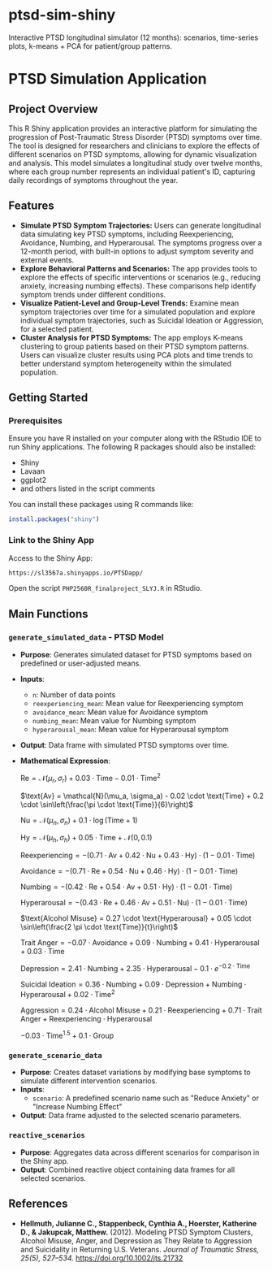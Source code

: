# ptsd-sim-shiny
Interactive PTSD longitudinal simulator (12 months): scenarios, time-series plots, k-means + PCA for patient/group patterns.

# PTSD Simulation Application

## Project Overview
This R Shiny application provides an interactive platform for simulating the progression of Post-Traumatic Stress Disorder (PTSD) symptoms over time. The tool is designed for researchers and clinicians to explore the effects of different scenarios on PTSD symptoms, allowing for dynamic visualization and analysis. This model simulates a longitudinal study over twelve months, where each group number represents an individual patient's ID, capturing daily recordings of symptoms throughout the year.

## Features
- **Simulate PTSD Symptom Trajectories:** Users can generate longitudinal data simulating key PTSD symptoms, including Reexperiencing, Avoidance, Numbing, and Hyperarousal. The symptoms progress over a 12-month period, with built-in options to adjust symptom severity and external events.
- **Explore Behavioral Patterns and Scenarios:** The app provides tools to explore the effects of specific interventions or scenarios (e.g., reducing anxiety, increasing numbing effects). These comparisons help identify symptom trends under different conditions.
- **Visualize Patient-Level and Group-Level Trends:** Examine mean symptom trajectories over time for a simulated population and explore individual symptom trajectories, such as Suicidal Ideation or Aggression, for a selected patient.
- **Cluster Analysis for PTSD Symptoms:** The app employs K-means clustering to group patients based on their PTSD symptom patterns. Users can visualize cluster results using PCA plots and time trends to better understand symptom heterogeneity within the simulated population.

## Getting Started

### Prerequisites
Ensure you have R installed on your computer along with the RStudio IDE to run Shiny applications. The following R packages should also be installed:
- Shiny
- Lavaan
- ggplot2
- and others listed in the script comments

You can install these packages using R commands like:
```R
install.packages("shiny")
```

### Link to the Shiny App
Access to the Shiny App:

```sh
https://sl3567a.shinyapps.io/PTSDapp/
```

Open the script `PHP2560R_finalproject_SLYJ.R` in RStudio.

## Main Functions

### `generate_simulated_data` - PTSD Model
- **Purpose**: Generates simulated dataset for PTSD symptoms based on predefined or user-adjusted means.
- **Inputs**:
  - `n`: Number of data points
  - `reexperiencing_mean`: Mean value for Reexperiencing symptom
  - `avoidance_mean`: Mean value for Avoidance symptom
  - `numbing_mean`: Mean value for Numbing symptom
  - `hyperarousal_mean`: Mean value for Hyperarousal symptom
- **Output**: Data frame with simulated PTSD symptoms over time.
- **Mathematical Expression**:
  
  $\text{Re} = \mathcal{N}(\mu_r, \sigma_r) + 0.03 \cdot \text{Time} - 0.01 \cdot \text{Time}^2$
  
  $\text{Av} = \mathcal{N}(\mu_a, \sigma_a) - 0.02 \cdot \text{Time} + 0.2 \cdot \sin\left(\frac{\pi \cdot \text{Time}}{6}\right)$
  
  $\text{Nu} = \mathcal{N}(\mu_n, \sigma_n) + 0.1 \cdot \log(\text{Time} + 1)$
  
  $\text{Hy} = \mathcal{N}(\mu_h, \sigma_h) + 0.05 \cdot \text{Time} + \mathcal{N}(0, 0.1)$
  
  $\text{Reexperiencing} = -(0.71 \cdot \text{Av}+ 0.42 \cdot \text{Nu}+0.43 \cdot \text{Hy})\cdot (1-0.01 \cdot \text{Time})$
  
  $\text{Avoidance} = -(0.71 \cdot \text{Re} + 0.54 \cdot \text{Nu} + 0.46 \cdot \text{Hy})\cdot (1-0.01 \cdot \text{Time})$
  
  $\text{Numbing} = -(0.42 \cdot \text{Re} + 0.54 \cdot \text{Av} + 0.51 \cdot \text{Hy})\cdot (1-0.01 \cdot \text{Time})$
  
  $\text{Hyperarousal} = -(0.43 \cdot \text{Re} + 0.46 \cdot \text{Av} + 0.51 \cdot \text{Nu})\cdot (1-0.01 \cdot \text{Time})$
  
  $\text{Alcohol Misuse} = 0.27 \cdot \text{Hyperarousal} + 0.05 \cdot \sin\left(\frac{2 \pi \cdot \text{Time}}{t}\right)$
  
  $\text{Trait Anger} = -0.07 \cdot \text{Avoidance} + 0.09 \cdot \text{Numbing} + 0.41 \cdot \text{Hyperarousal} + 0.03 \cdot \text{Time}$
  
  $\text{Depression} = 2.41 \cdot \text{Numbing} + 2.35 \cdot \text{Hyperarousal} - 0.1 \cdot e^{-0.2 \cdot \text{Time}}$
  
  $\text{Suicidal Ideation} = 0.36 \cdot \text{Numbing} + 0.09 \cdot \text{Depression} + \text{Numbing} \cdot \text{Hyperarousal} + 0.02 \cdot \text{Time}^2$
  
  $\text{Aggression} = 0.24 \cdot \text{Alcohol Misuse} + 0.21 \cdot \text{Reexperiencing} + 0.71 \cdot \text{Trait Anger} + \text{Reexperiencing} \cdot \text{Hyperarousal}$
  
  $- 0.03 \cdot \text{Time}^{1.5} + 0.1 \cdot \text{Group}$

### `generate_scenario_data`
- **Purpose**: Creates dataset variations by modifying base symptoms to simulate different intervention scenarios.
- **Inputs**:
  - `scenario`: A predefined scenario name such as "Reduce Anxiety" or "Increase Numbing Effect"
- **Output**: Data frame adjusted to the selected scenario parameters.

### `reactive_scenarios`
- **Purpose**: Aggregates data across different scenarios for comparison in the Shiny app.
- **Output**: Combined reactive object containing data frames for all selected scenarios.

## References
- **Hellmuth, Julianne C., Stappenbeck, Cynthia A., Hoerster, Katherine D., & Jakupcak, Matthew.** (2012). Modeling PTSD Symptom Clusters, Alcohol Misuse, Anger, and Depression as They Relate to Aggression and Suicidality in Returning U.S. Veterans. *Journal of Traumatic Stress, 25(5), 527–534.* https://doi.org/10.1002/jts.21732
